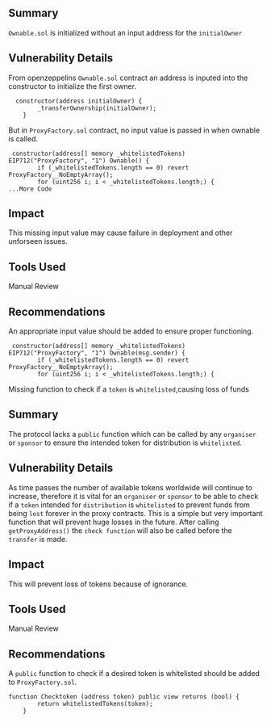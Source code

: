 

## Summary
`Ownable.sol` is initialized without an input address for the `initialOwner`
## Vulnerability Details
From openzeppelins `Ownable.sol` contract an address is inputed into the constructor to initialize the first owner.

```solidity
  constructor(address initialOwner) {
        _transferOwnership(initialOwner);
    }
```

But in `ProxyFactory.sol` contract, no input value is passed in when ownable is called.
```solidity
 constructor(address[] memory _whitelistedTokens) EIP712("ProxyFactory", "1") Ownable() {
        if (_whitelistedTokens.length == 0) revert ProxyFactory__NoEmptyArray();
        for (uint256 i; i < _whitelistedTokens.length;) {
...More Code
```


## Impact
This missing input value may cause failure in deployment and other unforseen issues.
## Tools Used
Manual Review
## Recommendations
An appropriate input value should be added to ensure proper functioning.
```solidity
 constructor(address[] memory _whitelistedTokens) EIP712("ProxyFactory", "1") Ownable(msg.sender) {
        if (_whitelistedTokens.length == 0) revert ProxyFactory__NoEmptyArray();
        for (uint256 i; i < _whitelistedTokens.length;) {
```







Missing function to check if a `token` is `whitelisted`,causing loss of funds



## Summary
The protocol lacks a `public` function which can be called by any `organiser` or `sponsor` to ensure the intended token for distribution is `whitelisted`.
## Vulnerability Details
As time passes the number of available tokens worldwide will continue to increase, therefore it is vital for an `organiser` or `sponsor` to be able to check if a `token` intended for `distribution` is `whitelisted` to prevent funds from being `lost` forever in the proxy contracts.
This is a simple but very important function that will prevent huge losses in the future.
After calling `getProxyAddress()` the `check function` will also be called before the `transfer` is made.
## Impact
This will prevent loss of tokens because of ignorance.
## Tools Used
Manual Review
## Recommendations
A `public` function to check if a desired token is whitelisted should be added to `ProxyFactory.sol`.
```solidity
function Checktoken (address token) public view returns (bool) {
        return whitelistedTokens(token);
    }
```

